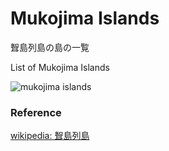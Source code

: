Mukojima Islands 
===============

聟島列島の島の一覧

List of Mukojima Islands 


![mukojima islands](https://github.com/ohwada/World_Countries/tree/main/geoPandas/polygon_explode/tokyo/island_list/mukojima_islands/screenshots)

### Reference

[wikipedia: 聟島列島](https://ja.wikipedia.org/wiki/%E8%81%9F%E5%B3%B6%E5%88%97%E5%B3%B6)

